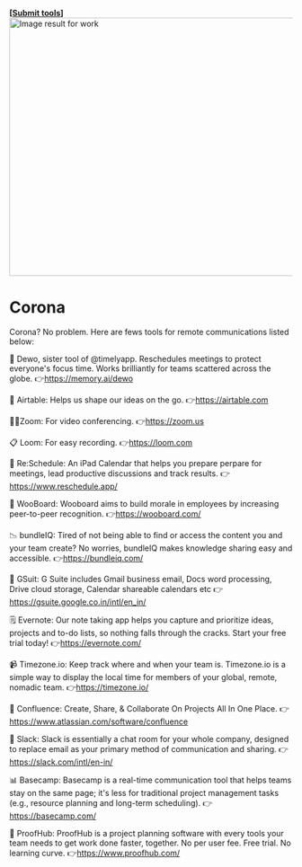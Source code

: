 <strong>[<a href="https://github.com/AllenAJ/Corona/issues/new">Submit tools</a>]</strong>
<a role="link" tabindex="0" rel="noopener" target="_blank" href="https://www.google.com/url?sa=i&amp;url=https%3A%2F%2Fwww.microsoft.com%2Fen-us%2Fp%2Ftyping-jobs-work-at-home-and-get-paid-create-a-side-job-and-earn-money%2F9pkn632hjrv7&amp;psig=AOvVaw3U5KmxPuqwRXzIfn0Dd1Pj&amp;ust=1583996853446000&amp;source=images&amp;cd=vfe&amp;ved=0CAIQjRxqFwoTCPDCzaHukegCFQAAAAAdAAAAABAP" jsaction="focus:kvVbVb; mousedown:kvVbVb; touchstart:kvVbVb;" aria-label="Visit Microsoft" class="eHAdSb" data-ved="0CAIQjRxqFwoTCPDCzaHukegCFQAAAAAdAAAAABAP" rlhc="1"><img alt="Image result for work" class="n3VNCb" src="https://store-images.s-microsoft.com/image/apps.46003.14259451864568504.ad5e5d07-0fbb-46ed-b9b6-a1b781645691.2ebcfa4e-172c-43d3-bf01-2d9a2a94e897?mode=scale&amp;q=90&amp;h=1080&amp;w=1920" data-noaft="1" jsname="HiaYvf" jsaction="load:XAeZkd;" style="width: 817px; height: 459.562px; margin: 0px;"></a>
# Corona
Corona? No problem. 
Here are fews tools for remote communications listed below:

🎯 Dewo, sister tool of @timelyapp. Reschedules meetings to protect everyone's focus time. Works brilliantly for teams scattered across the globe. 👉https://memory.ai/dewo

📃 Airtable: Helps us shape our ideas on the go. 👉https://airtable.com

👩‍💻Zoom: For video conferencing. 👉https://zoom.us

📋 Loom: For easy recording. 👉https://loom.com

📅 Re:Schedule: An iPad Calendar that helps you prepare perpare for meetings, lead productive discussions and track results. 👉https://www.reschedule.app/

📖 WooBoard: Wooboard aims to build morale in employees by increasing peer-to-peer recognition. 👉https://wooboard.com/

📉 bundleIQ: Tired of not being able to find or access the content you and your team create? No worries, bundleIQ makes knowledge sharing easy and accessible. 👉https://bundleiq.com/

📑 GSuit: G Suite includes Gmail business email, Docs word processing, Drive cloud storage, Calendar shareable calendars etc  👉https://gsuite.google.co.in/intl/en_in/

🗒 Evernote: Our note taking app helps you capture and prioritize ideas, projects and to-do lists, so nothing falls through the cracks. Start your free trial today! 👉https://evernote.com/

📹 Timezone.io: Keep track where and when your team is. Timezone.io is a simple way to display the local time for members of your global, remote, nomadic team. 👉https://timezone.io/

📏 Confluence: Create, Share, & Collaborate On Projects All In One Place. 👉https://www.atlassian.com/software/confluence

🔗 Slack: Slack is essentially a chat room for your whole company, designed to replace email as your primary method of communication and sharing. 👉https://slack.com/intl/en-in/

📊 Basecamp: Basecamp is a real-time communication tool that helps teams stay on the same page; it's less for traditional project management tasks (e.g., resource planning and long-term scheduling). 👉https://basecamp.com/

💌 ProofHub: ProofHub is a project planning software with every tools your team needs to get work done faster, together. No per user fee. Free trial. No learning curve. 👉https://www.proofhub.com/


